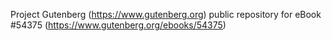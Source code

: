 Project Gutenberg (https://www.gutenberg.org) public repository for
eBook #54375 (https://www.gutenberg.org/ebooks/54375)
